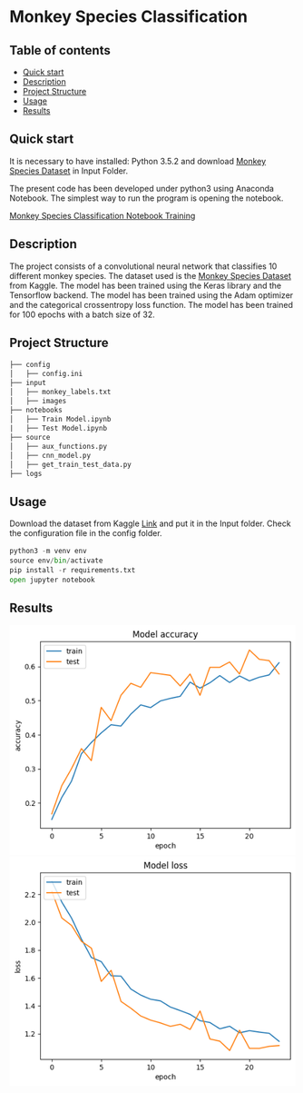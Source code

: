 # Monkey Species Classification
 
## Table of contents
- [Quick start](#quick-start)
- [Description](#description)
- [Project Structure](#project-structure)
- [Usage](#usage)
- [Results](#results)

## Quick start
It is necessary to have installed: Python 3.5.2 and download [Monkey Species Dataset](https://www.kaggle.com/slothkong/10-monkey-species) in Input Folder.

The present code has been developed under python3 using Anaconda Notebook. The simplest way to run the program is opening the notebook.

[Monkey Species Classification Notebook Training](./notebooks/Monkey%20species%20classification.ipynb)

## Description
The project consists of a convolutional neural network that classifies 10 different monkey species. The dataset used is the [Monkey Species Dataset](https://www.kaggle.com/slothkong/10-monkey-species) from Kaggle. The model has been trained using the Keras library and the Tensorflow backend. The model has been trained using the Adam optimizer and the categorical crossentropy loss function. The model has been trained for 100 epochs with a batch size of 32.

## Project Structure
```
├── config
│   ├── config.ini
├── input
│   ├── monkey_labels.txt
│   ├── images
├── notebooks
│   ├── Train Model.ipynb
|   ├── Test Model.ipynb
├── source
│   ├── aux_functions.py
│   ├── cnn_model.py
│   ├── get_train_test_data.py
├── logs
````

## Usage
Download the dataset from Kaggle [Link](https://www.kaggle.com/datasets/slothkong/10-monkey-species/download?datasetVersionNumber=2) and put it in the Input folder.
Check the configuration file in the config folder.

```python
python3 -m venv env
source env/bin/activate
pip install -r requirements.txt
open jupyter notebook
```

## Results
![Accuracy](./logs/accuracy.png)
![Loss](./logs/loss.png)